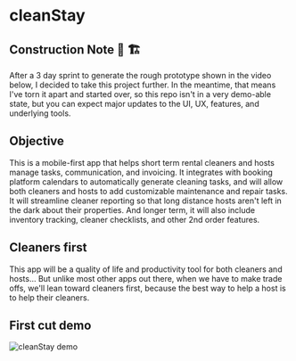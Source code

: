 # cleanStay

## Construction Note 🚧 🏗️ 
After a 3 day sprint to generate the rough prototype shown in the video below, I decided to take this project further.
In the meantime, that means I've torn it apart and started over, so this repo isn't in a very demo-able state, but you can expect major updates to the UI, UX, features, and underlying tools.

## Objective
This is a mobile-first app that helps short term rental cleaners and hosts manage tasks, communication, and invoicing. It integrates with booking platform calendars to automatically generate cleaning tasks, and will allow both cleaners and hosts to add customizable maintenance and repair tasks. It will streamline cleaner reporting so that long distance hosts aren't left in the dark about their properties. And longer term, it will also include inventory tracking, cleaner checklists, and other 2nd order features.

## Cleaners first
This app will be a quality of life and productivity tool for both cleaners and hosts... But unlike most other apps out there, when we have to make trade offs, we'll lean toward cleaners first, because the best way to help a host is to help their cleaners.

## First cut demo
![cleanStay demo](https://github.com/[johnsimeroth]/[cleanStay]/assets/MVP_cleanstay_demo.gif)

